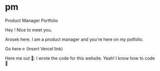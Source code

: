 # pm
Product Manager Portfolio

Hey ! Nice to meet you.

Arosek here. I am a product manager and you're here on my potfolio. 

Go here-> (Insert Vercel link)

Here me out 🥸: I wrote the code for this website. Yeah! I know how to code 🤫
